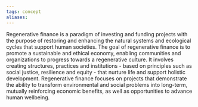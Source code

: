 ```yaml
---
tags: concept
aliases:
---
```


Regenerative finance is a paradigm of investing and funding projects with the purpose of restoring and enhancing the natural systems and ecological cycles that support human societies. The goal of regenerative finance is to promote a sustainable and ethical economy, enabling communities and organizations to progress towards a regenerative culture. It involves creating structures, practices and institutions - based on principles such as social justice, resilience and equity - that nurture life and support holistic development. Regenerative finance focuses on projects that demonstrate the ability to transform environmental and social problems into long-term, mutually reinforcing economic benefits, as well as opportunities to advance human wellbeing.